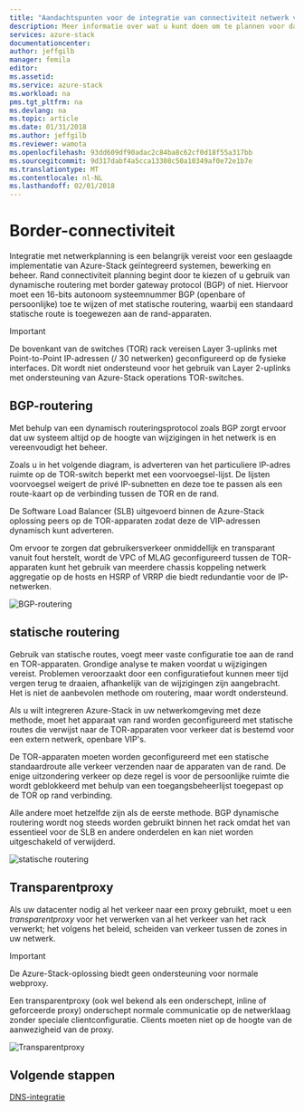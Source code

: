 ```yaml
---
title: "Aandachtspunten voor de integratie van connectiviteit netwerk voor Azure-Stack geïntegreerd systemen rand | Microsoft Docs"
description: Meer informatie over wat u kunt doen om te plannen voor datacenter rand netwerkverbinding met meerdere knooppunten Azure Stack.
services: azure-stack
documentationcenter: 
author: jeffgilb
manager: femila
editor: 
ms.assetid: 
ms.service: azure-stack
ms.workload: na
pms.tgt_pltfrm: na
ms.devlang: na
ms.topic: article
ms.date: 01/31/2018
ms.author: jeffgilb
ms.reviewer: wamota
ms.openlocfilehash: 93dd609df90adac2c84ba8c62cf0d18f55a317bb
ms.sourcegitcommit: 9d317dabf4a5cca13308c50a10349af0e72e1b7e
ms.translationtype: MT
ms.contentlocale: nl-NL
ms.lasthandoff: 02/01/2018
---
```

# <a name="border-connectivity"></a>Border-connectiviteit 
Integratie met netwerkplanning is een belangrijk vereist voor een geslaagde implementatie van Azure-Stack geïntegreerd systemen, bewerking en beheer. Rand connectiviteit planning begint door te kiezen of u gebruik van dynamische routering met border gateway protocol (BGP) of niet. Hiervoor moet een 16-bits autonoom systeemnummer BGP (openbare of persoonlijke) toe te wijzen of met statische routering, waarbij een standaard statische route is toegewezen aan de rand-apparaten.

> [!IMPORTANT]
> De bovenkant van de switches (TOR) rack vereisen Layer 3-uplinks met Point-to-Point IP-adressen (/ 30 netwerken) geconfigureerd op de fysieke interfaces. Dit wordt niet ondersteund voor het gebruik van Layer 2-uplinks met ondersteuning van Azure-Stack operations TOR-switches. 

## <a name="bgp-routing"></a>BGP-routering
Met behulp van een dynamisch routeringsprotocol zoals BGP zorgt ervoor dat uw systeem altijd op de hoogte van wijzigingen in het netwerk is en vereenvoudigt het beheer. 

Zoals u in het volgende diagram, is adverteren van het particuliere IP-adres ruimte op de TOR-switch beperkt met een voorvoegsel-lijst. De lijsten voorvoegsel weigert de privé IP-subnetten en deze toe te passen als een route-kaart op de verbinding tussen de TOR en de rand.

De Software Load Balancer (SLB) uitgevoerd binnen de Azure-Stack oplossing peers op de TOR-apparaten zodat deze de VIP-adressen dynamisch kunt adverteren.

Om ervoor te zorgen dat gebruikersverkeer onmiddellijk en transparant vanuit fout herstelt, wordt de VPC of MLAG geconfigureerd tussen de TOR-apparaten kunt het gebruik van meerdere chassis koppeling netwerk aggregatie op de hosts en HSRP of VRRP die biedt redundantie voor de IP-netwerken.

![BGP-routering](media/azure-stack-border-connectivity/bgp-routing.png)

## <a name="static-routing"></a>statische routering
Gebruik van statische routes, voegt meer vaste configuratie toe aan de rand en TOR-apparaten. Grondige analyse te maken voordat u wijzigingen vereist. Problemen veroorzaakt door een configuratiefout kunnen meer tijd vergen terug te draaien, afhankelijk van de wijzigingen zijn aangebracht. Het is niet de aanbevolen methode om routering, maar wordt ondersteund.

Als u wilt integreren Azure-Stack in uw netwerkomgeving met deze methode, moet het apparaat van rand worden geconfigureerd met statische routes die verwijst naar de TOR-apparaten voor verkeer dat is bestemd voor een extern netwerk, openbare VIP's.

De TOR-apparaten moeten worden geconfigureerd met een statische standaardroute alle verkeer verzenden naar de apparaten van de rand. De enige uitzondering verkeer op deze regel is voor de persoonlijke ruimte die wordt geblokkeerd met behulp van een toegangsbeheerlijst toegepast op de TOR op rand verbinding.

Alle andere moet hetzelfde zijn als de eerste methode. BGP dynamische routering wordt nog steeds worden gebruikt binnen het rack omdat het van essentieel voor de SLB en andere onderdelen en kan niet worden uitgeschakeld of verwijderd.

![statische routering](media/azure-stack-border-connectivity/static-routing.png)

## <a name="transparent-proxy"></a>Transparentproxy
Als uw datacenter nodig al het verkeer naar een proxy gebruikt, moet u een *transparentproxy* voor het verwerken van al het verkeer van het rack verwerkt; het volgens het beleid, scheiden van verkeer tussen de zones in uw netwerk.

> [!IMPORTANT]
> De Azure-Stack-oplossing biedt geen ondersteuning voor normale webproxy.  

Een transparentproxy (ook wel bekend als een onderschept, inline of geforceerde proxy) onderschept normale communicatie op de netwerklaag zonder speciale clientconfiguratie. Clients moeten niet op de hoogte van de aanwezigheid van de proxy.

![Transparentproxy](media/azure-stack-border-connectivity/transparent-proxy.png)

## <a name="next-steps"></a>Volgende stappen
[DNS-integratie](azure-stack-integrate-dns.md)